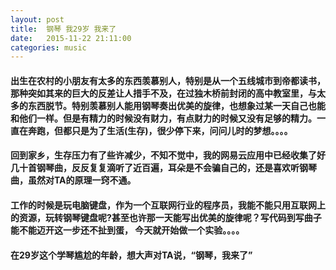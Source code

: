 ```yaml
---
layout: post
title:  钢琴 我29岁 我来了
date:   2015-11-22 21:11:00
categories: music
---
```

#### 出生在农村的小朋友有太多的东西羡慕别人，特别是从一个五线城市到帝都读书，那种突如其来的巨大的反差让人措手不及，在过独木桥前封闭的高中教室里，与太多的东西脱节。特别羡慕别人能用钢琴奏出优美的旋律，也想象过某一天自己也能和他们一样。但是有精力的时候没有财力，有点财力的时候又没有足够的精力。一直在奔跑，但都只是为了生活(生存)，很少停下来，问问儿时的梦想。。。。

#### 回到家乡，生存压力有了些许减少，不知不觉中，我的网易云应用中已经收集了好几十首钢琴曲，反反复复滴听了近百遍，耳朵是不会骗自己的，还是喜欢听钢琴曲，虽然对TA的原理一窍不通。

#### 工作的时候是玩电脑键盘，作为一个互联网行业的程序员，我能不能只用互联网上的资源，玩转钢琴键盘呢?甚至也许那一天能写出优美的旋律呢？写代码到写曲子能不能迈开这一步还不扯到蛋， 今天就开始做一个实验。。。。

#### 在29岁这个学琴尴尬的年龄，想大声对TA说，“钢琴，我来了”

